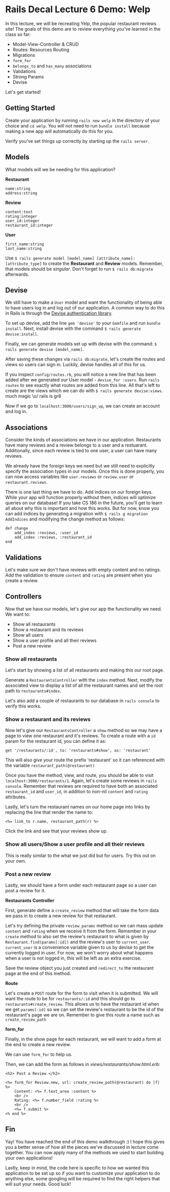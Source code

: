 Rails Decal Lecture 6 Demo: Welp
================================

In this lecture, we will be recreating Yelp, the popular restaurant reviews site! The goals of this demo are to review everything you've learned in the class so far:
- Model-View-Controller & CRUD
- Routes: Resources Routing
- Migrations
- `form_for`
- `belongs_to` and `has_many` associations
- Validations
- Strong Params
- Devise

Let's get started!

## Getting Started
Create your application by running `rails new welp` in the directory of your choice and `cd welp`. You will not need to run `bundle install` because making a new app will automatically do this for you.

Verify you've set things up correctly by starting up the `rails server`.

## Models
What models will we be needing for this application?

**Restaurant**
```
name:string
address:string
```
**Review**
```
content:text
rating:integer
user_id:integer
restaurant_id:integer
```
**User**
```
first_name:string
last_name:string
```

Use `$ rails generate model [model_name] [attribute_name]:[attribute_type]` to create the **Restaurant** and **Review** models. Remember, that models should be *singular*. Don't forget to run `$ rails db:migrate` afterwards.

## Devise
We still have to make a `User` model and want the functionality of being able to have users log in and log out of our application. A common way to do this in Rails is through the [Devise authentication library](https://github.com/plataformatec/devise).

To set up devise, add the line `gem 'devise'` to your `Gemfile` and run `bundle install`. Next, install devise with the command `$ rails generate devise:install`.

Finally, we can generate models set up with devise with the command: `$ rails generate devise [model_name]`.

After saving these changes via `rails db:migrate`, let's create the routes and views so users can sign in. Luckily, devise handles all of this for us.

If you inspect `config/routes.rb`, you will notice a new line that has been added after we generated our User model - `devise_for :users`. Run `rails routes` to see exactly what routes are added from this line. All that's left to create are the views which we can do with `$ rails generate devise:views`. much magic \o/ rails is gr8

Now if we go to `localhost:3000/users/sign_up`, we can create an account and log in.

## Associations

Consider the kinds of associations we have in our application. Restaurants have many reviews and a review belongs to a user and a restuarant. Additionally, since each review is tied to one user, a user can have many reviews.

We already have the foreign keys we need but we still need to explicitly specify the association types in our models. Once this is done properly, you can now access variables like `user.reviews` or `review.user` or `restaurant.reviews`.

There is one last thing we have to do. Add indices on our foreign keys. While your app will function properly without them, indices will optimize queries on our database! If you take CS 186 in the future, you'll get to learn all about why this is important and how this works. But for now, know you can add indices by generating a migration with `$ rails g migration AddIndices` and modifying the change method as follows:

```
def change
    add_index :reviews, :user_id
    add_index :reviews, :restaurant_id
end
```

## Validations
Let's make sure we don't have reviews with empty content and no ratings. Add the validation to ensure `content` and `rating` are present when you create a review.

## Controllers
Now that we have our models, let's give our app the functionality we need. We want to:
- Show all restaurants
- Show a restaurant and its reviews
- Show all users
- Show a user profile and all their reviews
- Post a new review

### Show all restaurants
Let's start by showing a list of all restaurants and making this our root page.

Generate a `RestaurantsController` with the `index` method. Next, modify the associated view to display a list of all the restaurant names and set the root path to `restaurants#index`.

Let's also add a couple of restaurants to our database in `rails console` to verify this works.

### Show a restaurant and its reviews
Now let's give our `RestaurantsController` a `show` method so we may have a page to view one restaurant and it's reviews. To create a route with a `id` param for the restaurant id, you can define it as:

```
get '/restaurants/:id', to: 'restaurants#show', as: 'restaurant'
```
This will also give your route the prefix 'restaurant' so it can referenced with the variable `restaurant_path(@restaurant)`

Once you have the method, view, and route, you should be able to visit `localhost:3000/restaurants/1`. Again, let's create some reviews in `rails console`. Remember that reviews are required to have both an associated `restaurant_id` and `user_id`, in addition to non-nil `content` and `rating` attributes.

Lastly, let's turn the restaurant names on our home page into links by replacing the line that render the name to:

```
<%= link_to r.name, restaurant_path(r) %>
```
Click the link and see that your reviews show up.

### Show all users/Show a user profile and all their reviews

This is really similar to the what we just did but for users. Try this out on your own.

### Post a new review

Lastly, we should have a form under each restaurant page so a user can post a review for it.

**Restaurants Controller**

First, generate define a `create_review`  method that will take the form data we pass in to create a new review for that restaurant.

Let's try defining the private `review_params` method so we can mass update `content` and `rating` when we receive it from the form. Remember in your `create` method to also set the review's restaurant to what is given by `Restaurant.find(params[:id])` and the review's user to `current_user`. `current_user` is a convenience variable given to us by devise to get the currently logged in user. For now, we won't worry about what happens when a user is not logged in, this will be left as an extra exercise.

Save the review object you just created and `redirect_to` the restaurant page at the end of this method.

**Route**

Let's create a `POST` route for the form to visit when it is submitted. We will want the route to be for `restaurants/:id` and this should go to `restaurants#create_review`. This allows us to have the restaurant id when we get `params[:id]` so we can set the review's restaurant to be the id of the restaurant's page we are on. Remember to give this route a name such as `create_review_path`

**form_for**

Finally, in the show page for each restaurant, we will want to add a form at the end to create a new review.

We can use `form_for` to help us.

Then, we can add the form as follows in *views/restaurants/show.html.erb*:

```
<h2> Post a Review </h2>

<%= form_for Review.new, url: create_review_path(@restaurant) do |f| %>
	Content: <%= f.text_area :content %>
	<br />
	Rating: <%= f.number_field :rating %>
	<br />
	<%= f.submit %>
<% end %>
```

## Fin
Yay! You have reached the end of this demo walkthrough :) I hope this gives you a better sense of how all the pieces we've discussed in lecture come together. You can now apply many of the methods we used to start building your own applications!

Lastly, keep in mind, the code here is specific to how we wanted this application to be set up so if you want to customize your application to do anything else, some googling will be required to find the right helpers that will suit your needs. Good luck!
